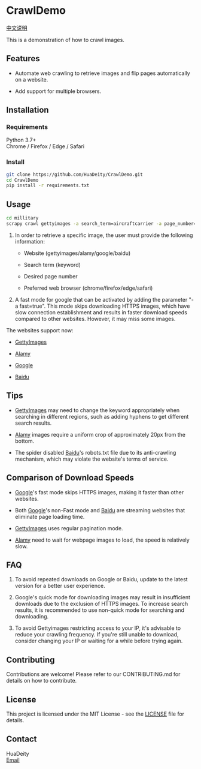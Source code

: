 # CrawlDemo  

[中文说明](https://github.com/HuaDeity/CrawlDemo/blob/main/docs/中文说明.md)  

This is a demonstration of how to crawl images.

## Features

- Automate web crawling to retrieve images and flip pages automatically on a website.

- Add support for multiple browsers.

## Installation

### Requirements

Python 3.7+  
Chrome / Firefox / Edge / Safari  

### Install

```bash
git clone https://github.com/HuaDeity/CrawlDemo.git
cd CrawlDemo
pip install -r requirements.txt
```

## Usage

```bash
cd millitary
scrapy crawl gettyimages -a search_term=aircraftcarrier -a page_number=3 -a browser=chrome
```

1. In order to retrieve a specific image, the user must provide the following information:

    - Website (gettyimages/alamy/google/baidu)

    - Search term (keyword)

    - Desired page number

    - Preferred web browser (chrome/firefox/edge/safari)

2. A fast mode for google that can be activated by adding the parameter "-a fast=true". This mode skips downloading HTTPS images, which have slow connection establishment and results in faster download speeds compared to other websites. However, it may miss some images.

The websites support now:  

- [GettyImages](https://gettyimages.com/)

- [Alamy](https://alamy.com/)

- [Google](https://google.com/imghp)

- [Baidu](https://image.baidu.com/)

## Tips  

- [GettyImages](https://gettyimages.com/) may need to change the keyword appropriately when searching in different regions, such as adding hyphens to get different search results.

- [Alamy](https://alamy.com/) images require a uniform crop of approximately 20px from the bottom.

- The spider disabled [Baidu](https://image.baidu.com/)'s robots.txt file due to its anti-crawling mechanism, which may violate the website's terms of service.  

## Comparison of Download Speeds

- [Google](https://google.com/imghp)'s fast mode skips HTTPS images, making it faster than other websites.  

- Both [Google](https://google.com/imghp)'s non-Fast mode and [Baidu](https://image.baidu.com/) are streaming websites that eliminate page loading time.  

- [GettyImages](https://gettyimages.com/) uses regular pagination mode.  

- [Alamy](https://alamy.com/) need to wait for webpage images to load, the speed is relatively slow.

## FAQ

1. To avoid repeated downloads on Google or Baidu, update to the latest version for a better user experience.

2. Google's quick mode for downloading images may result in insufficient downloads due to the exclusion of HTTPS images. To increase search results, it is recommended to use non-quick mode for searching and downloading.

3. To avoid Gettyimages restricting access to your IP, it's advisable to reduce your crawling frequency. If you're still unable to download, consider changing your IP or waiting for a while before trying again.

## Contributing

Contributions are welcome! Please refer to our CONTRIBUTING.md for details on how to contribute.

## License

This project is licensed under the MIT License - see the [LICENSE](https://github.com/HuaDeity/CrawlDemo/blob/main/LICENSE) file for details.

## Contact

HuaDeity  
[Email](mailto:wangyizun@mail.nwpu.edu.cn)
